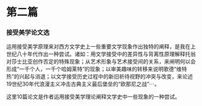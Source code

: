 # 第二篇

### 接受美学论文选



运用接受美学原理来对西方文学史上一些重要文学现象作出独特的阐释，是我在上世纪八十年代作出一种尝试。诸如：用文学接受中的差异性与背离性原理解释托翁对莎士比亚创作否定的特殊现象；从艺术形象与艺术接受间的关系，来闸明何以会形成“一千个人，一千个哈姆莱特”的现象；以审美趣味的转移来说明歌德“维特热”的兴起与消退；以文学接受历史过程中的新旧祈待视野的冲突与改变，来论述19世纪30年代浪漫主义冲击古典主义最后堡垒的“欧那尼之战”⋯。

这里10篇论文是作者运用接受美学理论阐释文学史中一些现象的一种尝试。  


